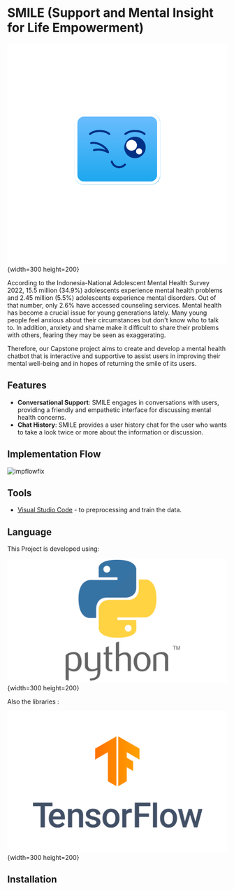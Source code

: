 <h1>SMILE (Support and Mental Insight for Life Empowerment)</h1>

![logo](https://github.com/misbahEffendy/SMILE-machinelearning/blob/496762fd3ce98c4f2d4e145470b4d120314d4810/asset/Logo.png){width=300 height=200}
<p>According to the Indonesia-National Adolescent Mental Health Survey 2022, 15.5 million (34.9%) 
  adolescents experience mental health problems and 2.45 million (5.5%) adolescents experience mental disorders. 
  Out of that number, only 2.6% have accessed counseling services. Mental health has become a crucial issue for young generations lately. Many young people feel anxious about their circumstances but don't know who to talk to. In addition, anxiety and
  shame make it difficult to share their problems with others, fearing they may be seen as exaggerating.</p>
<p>Therefore, our Capstone project aims to create and develop a mental health chatbot that is interactive and supportive to assist users in improving their mental well-being and in hopes of returning the smile of its users.</p>


## Features
- **Conversational Support**: SMILE engages in conversations with users, providing a friendly and empathetic interface for discussing mental health concerns.
- **Chat History**: SMILE provides a user history chat for the user who wants to take a look twice or more about the information or discussion.


## Implementation Flow

![impflowfix](https://github.com/zaidannoor/Bangkit-capstone/assets/36230520/a29ebe68-3caa-48c8-9d57-00e72d21e1b7)


## Tools

- [Visual Studio Code](https://code.visualstudio.com/) - to preprocessing and train the data.


## Language

This Project is developed using:

![Python](https://github.com/misbahEffendy/SMILE-machinelearning/blob/496762fd3ce98c4f2d4e145470b4d120314d4810/asset/Python.png){width=300 height=200}


Also the libraries :

![TensorFlow](https://github.com/misbahEffendy/SMILE-machinelearning/blob/496762fd3ce98c4f2d4e145470b4d120314d4810/asset/TensorFlow.png){width=300 height=200}


## Installation
